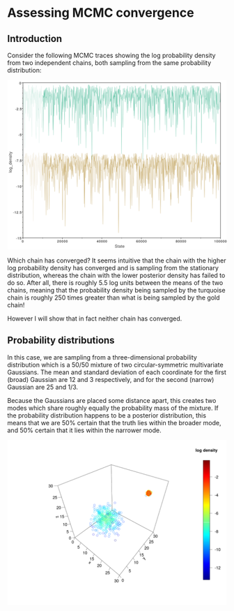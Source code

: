 # Assessing MCMC convergence

## Introduction

Consider the following MCMC traces showing the log probability density from two
independent chains, both sampling from the same probability distribution:

![alt text](example_traces.png "MCMC traces with high and low probability densities.")

Which chain has converged? It seems intuitive that the chain with the higher
log probability density has converged and is sampling from the stationary
distribution, whereas the chain with the lower posterior density has failed to
do so. After all, there is roughly 5.5 log units between the means of the two
chains, meaning that the probability density being sampled by the turquoise
chain is roughly 250 times greater than what is being sampled by the gold
chain!

However I will show that in fact neither chain has converged.

## Probability distributions

In this case, we are sampling from a three-dimensional probability
distribution which is a 50/50 mixture of two circular-symmetric multivariate
Gaussians. The mean and standard deviation of each coordinate for the first
(broad) Gaussian are 12 and 3 respectively, and for the second (narrow)
Gaussian are 25 and 1/3.

Because the Gaussians are placed some distance apart, this creates two modes
which share roughly equally the probability mass of the mixture. If the
probability distribution happens to be a posterior distribution, this means
that we are 50% certain that the truth lies within the broader mode, and 50%
certain that it lies within the narrower mode.

![alt text](random_samples.png "The bimodal mixture distribution.")

